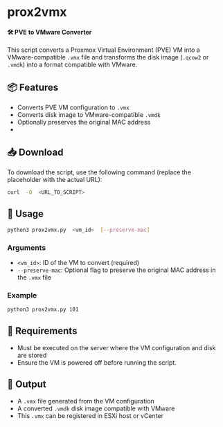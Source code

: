 
#  prox2vmx
####  🛠️ PVE to VMware Converter

This script converts a Proxmox Virtual Environment (PVE) VM into a VMware-compatible  `.vmx`  file and transforms the disk image (`.qcow2`  or  `.vmdk`) into a format compatible with VMware.

## 📦 Features

-   Converts PVE VM configuration to  `.vmx`
-   Converts disk image to VMware-compatible  `.vmdk`
-   Optionally preserves the original MAC address
- 
## 📥 Download

To download the script, use the following command (replace the placeholder with the actual URL):

```bash
curl  -O  <URL_TO_SCRIPT>
```
  

## 🚀 Usage

```bash
python3 prox2vmx.py  <vm_id>  [--preserve-mac]
```


### Arguments

-   `<vm_id>`: ID of the VM to convert (required)
-   `--preserve-mac`: Optional flag to preserve the original MAC address in the  `.vmx`  file

### Example

```bash
python3 prox2vmx.py 101
```
 

## 📁 Requirements

-   Must be executed on the server where the VM configuration and disk are stored
-   Ensure the VM is powered off before running the script.

## 📂 Output

-   A  `.vmx`  file generated from the VM configuration
-   A converted  `.vmdk`  disk image compatible with VMware
-  This `.vmx` can be registered in ESXi host or vCenter 
